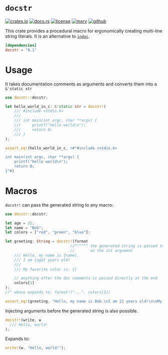 # `docstr`

[![crates.io](https://img.shields.io/crates/v/docstr?style=flat-square&logo=rust)](https://crates.io/crates/docstr)
[![docs.rs](https://img.shields.io/badge/docs.rs-docstr-blue?style=flat-square&logo=docs.rs)](https://docs.rs/docstr)
[![license](https://img.shields.io/badge/license-Apache--2.0_OR_MIT-blue?style=flat-square)](#license)
[![msrv](https://img.shields.io/badge/msrv-1.56-blue?style=flat-square&logo=rust)](https://www.rust-lang.org)
[![github](https://img.shields.io/github/stars/nik-rev/docstr)](https://github.com/nik-rev/docstr)

This crate provides a procedural macro for ergonomically creating multi-line string literals.
It is an alternative to [`indoc`](https://docs.rs/indoc/latest/indoc/).

```toml
[dependencies]
docstr = "0.1"
```

# Usage

It takes documentation comments as arguments and converts them into a `&'static str`

```rust
use docstr::docstr;

let hello_world_in_c: &'static str = docstr!(
    /// #include <stdio.h>
    /// 
    /// int main(int argc, char **argv) {
    ///     printf("hello world\n");
    ///     return 0;
    /// }
);

assert_eq!(hello_world_in_c, r#"#include <stdio.h>

int main(int argc, char **argv) {
    printf("hello world\n");
    return 0;
}"#)
```

# Macros

`docstr!` can pass the generated string to any macro:

```rust
use docstr::docstr;

let age = 21;
let name = "Bob";
let colors = ["red", "green", "blue"];

let greeting: String = docstr!(format
                             //^^^^^^ the generated string is passed to `format!`
                             //       as the 1st argument
    /// Hello, my name is {name}.
    /// I am {age} years old!
    ///
    /// My favorite color is: {}

    // anything after the doc comments is passed directly at the end
    colors[1]
);
//^ above expands to: format!("...", colors[1])

assert_eq!(greeting, "Hello, my name is Bob.\nI am 21 years old!\n\nMy favorite color is: green");
```

Injecting arguments before the generated string is also possible.

```rust
docstr!(write, w
  /// Hello, world!
);
```

Expands to:

```rust
write!(w, "Hello, world!");
```
